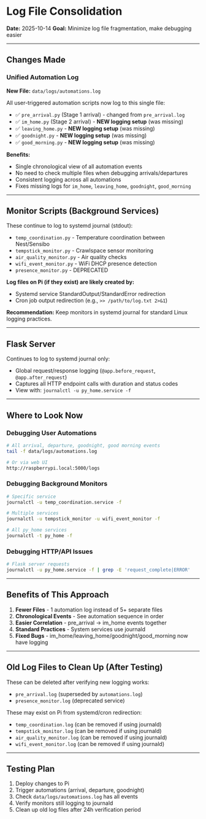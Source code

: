 # Log File Consolidation

**Date:** 2025-10-14
**Goal:** Minimize log file fragmentation, make debugging easier

---

## Changes Made

### Unified Automation Log

**New File:** `data/logs/automations.log`

All user-triggered automation scripts now log to this single file:
- ✅ `pre_arrival.py` (Stage 1 arrival) - changed from `pre_arrival.log`
- ✅ `im_home.py` (Stage 2 arrival) - **NEW logging setup** (was missing)
- ✅ `leaving_home.py` - **NEW logging setup** (was missing)
- ✅ `goodnight.py` - **NEW logging setup** (was missing)
- ✅ `good_morning.py` - **NEW logging setup** (was missing)

**Benefits:**
- Single chronological view of all automation events
- No need to check multiple files when debugging arrivals/departures
- Consistent logging across all automations
- Fixes missing logs for `im_home`, `leaving_home`, `goodnight`, `good_morning`

---

## Monitor Scripts (Background Services)

These continue to log to systemd journal (stdout):
- `temp_coordination.py` - Temperature coordination between Nest/Sensibo
- `tempstick_monitor.py` - Crawlspace sensor monitoring
- `air_quality_monitor.py` - Air quality checks
- `wifi_event_monitor.py` - WiFi DHCP presence detection
- `presence_monitor.py` - DEPRECATED

**Log files on Pi (if they exist) are likely created by:**
- Systemd service StandardOutput/StandardError redirection
- Cron job output redirection (e.g., `>> /path/to/log.txt 2>&1`)

**Recommendation:** Keep monitors in systemd journal for standard Linux logging practices.

---

## Flask Server

Continues to log to systemd journal only:
- Global request/response logging (`@app.before_request`, `@app.after_request`)
- Captures all HTTP endpoint calls with duration and status codes
- View with: `journalctl -u py_home.service -f`

---

## Where to Look Now

### Debugging User Automations
```bash
# All arrival, departure, goodnight, good morning events
tail -f data/logs/automations.log

# Or via web UI
http://raspberrypi.local:5000/logs
```

### Debugging Background Monitors
```bash
# Specific service
journalctl -u temp_coordination.service -f

# Multiple services
journalctl -u tempstick_monitor -u wifi_event_monitor -f

# All py_home services
journalctl -t py_home -f
```

### Debugging HTTP/API Issues
```bash
# Flask server requests
journalctl -u py_home.service -f | grep -E 'request_complete|ERROR'
```

---

## Benefits of This Approach

1. **Fewer Files** - 1 automation log instead of 5+ separate files
2. **Chronological Events** - See automation sequence in order
3. **Easier Correlation** - pre_arrival → im_home events together
4. **Standard Practices** - System services use journald
5. **Fixed Bugs** - im_home/leaving_home/goodnight/good_morning now have logging

---

## Old Log Files to Clean Up (After Testing)

These can be deleted after verifying new logging works:
- `pre_arrival.log` (superseded by `automations.log`)
- `presence_monitor.log` (deprecated service)

These may exist on Pi from systemd/cron redirection:
- `temp_coordination.log` (can be removed if using journald)
- `tempstick_monitor.log` (can be removed if using journald)
- `air_quality_monitor.log` (can be removed if using journald)
- `wifi_event_monitor.log` (can be removed if using journald)

---

## Testing Plan

1. Deploy changes to Pi
2. Trigger automations (arrival, departure, goodnight)
3. Check `data/logs/automations.log` has all events
4. Verify monitors still logging to journald
5. Clean up old log files after 24h verification period
